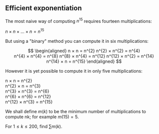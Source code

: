 ## Efficient exponentiation

The most naive way of computing $n^{15}$ requires fourteen multiplications:

$n × n × ... × n = n^{15}$

But using a "binary" method you can compute it in six multiplications:

$$
\begin{aligned}
n × n = n^{2}  
n^{2} × n^{2} = n^{4}  
n^{4} × n^{4} = n^{8}  
n^{8} × n^{4} = n^{12}  
n^{12} × n^{2} = n^{14}  
n^{14} × n = n^{15}
\end{aligned}
$$

However it is yet possible to compute it in only five multiplications:

n × n = n^{2}  
n^{2} × n = n^{3}  
n^{3} × n^{3} = n^{6}  
n^{6} × n^{6} = n^{12}  
n^{12} × n^{3} = n^{15}

We shall define $m(k)$ to be the minimum number of multiplications to compute nk; for example $m(15) = 5$.

For $1 ≤ k ≤ 200$, find $\sum m(k)$.

